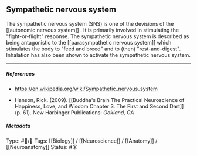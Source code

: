 ## Sympathetic nervous system  # 
 
The sympathetic nervous system (SNS) is one of the devisions of the [[autonomic nervous system]] . It is primarily involved in stimulating the "fight-or-flight" response. The sympathetic nervous system is described as being antagonistic to the [[parasympathetic nervous system]] which stimulates the body to "feed and breed" and to (then) "rest-and-digest". Inhalation has also been shown to activate the sympathetic nervous system.

___

##### References

- https://en.wikipedia.org/wiki/Sympathetic_nervous_system

- Hanson, Rick. (2009). [[Buddha's Brain The Practical Neuroscience of Happiness, Love, and Wisdom Chapter 3. The First and Second Dart]] (p. 61). New Harbinger Publications: _Oakland, CA_

##### Metadata

Type: #🔵/🔵 
Tags: [[Biology]] / [[Neuroscience]] / [[Anatomy]] / [[Neuroanatomy]] 
Status: #☀️ 
